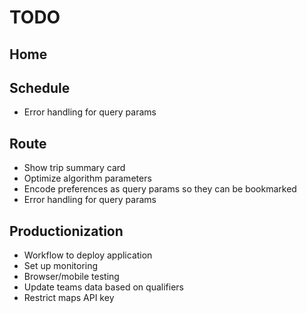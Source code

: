 # TODO

## Home

## Schedule
* Error handling for query params

## Route
* Show trip summary card
* Optimize algorithm parameters
* Encode preferences as query params so they can be bookmarked
* Error handling for query params

## Productionization
* Workflow to deploy application
* Set up monitoring
* Browser/mobile testing
* Update teams data based on qualifiers
* Restrict maps API key
